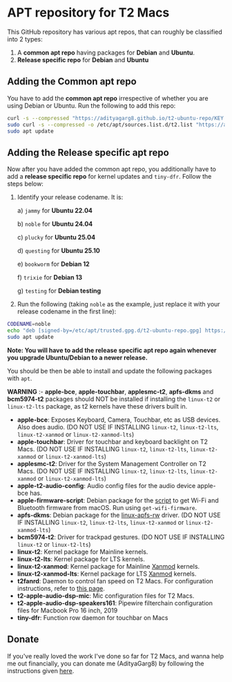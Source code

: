 # APT repository for T2 Macs

This GitHub repository has various apt repos, that can roughly be classified into 2 types:

1. A **common apt repo** having packages for **Debian** and **Ubuntu**.
2. **Release specific repo** for **Debian** and **Ubuntu**

## Adding the Common apt repo

You have to add the **common apt repo** irrespective of whether you are using Debian or Ubuntu. Run the following to add this repo:

```bash
curl -s --compressed "https://adityagarg8.github.io/t2-ubuntu-repo/KEY.gpg" | gpg --dearmor | sudo tee /etc/apt/trusted.gpg.d/t2-ubuntu-repo.gpg >/dev/null
sudo curl -s --compressed -o /etc/apt/sources.list.d/t2.list "https://adityagarg8.github.io/t2-ubuntu-repo/t2.list"
sudo apt update
```

## Adding the Release specific apt repo

Now after you have added the common apt repo, you additionally have to add a **release specific repo** for kernel updates and `tiny-dfr`. Follow the steps below:

1. Identify your release codename. It is: 
  
    a) `jammy` for **Ubuntu 22.04**

    b) `noble` for **Ubuntu 24.04**

    c) `plucky` for **Ubuntu 25.04**

    d) `questing` for **Ubuntu 25.10**

    e) `bookworm` for **Debian 12**

    f) `trixie` for **Debian 13**

    g) `testing` for **Debian testing**

3. Run the following (taking `noble` as the example, just replace it with your release codename in the first line):

```bash
CODENAME=noble
echo "deb [signed-by=/etc/apt/trusted.gpg.d/t2-ubuntu-repo.gpg] https://github.com/AdityaGarg8/t2-ubuntu-repo/releases/download/${CODENAME} ./" | sudo tee -a /etc/apt/sources.list.d/t2.list
sudo apt update
```

**Note: You will have to add the release specific apt repo again whenever you upgrade Ubuntu/Debian to a newer release.**

You should be then be able to install and update the following packages with `apt`.

**WARNING** :- **apple-bce**, **apple-touchbar**, **applesmc-t2**, **apfs-dkms** and **bcm5974-t2** packages should NOT be installed if installing the `linux-t2` or `linux-t2-lts` package, as t2 kernels have these drivers built in.

- **apple-bce**: Exposes Keyboard, Camera, Touchbar, etc as USB devices. Also does audio. (DO NOT USE IF INSTALLING `linux-t2`, `linux-t2-lts`, `linux-t2-xanmod` or `linux-t2-xanmod-lts`)
- **apple-touchbar**: Driver for touchbar and keyboard backlight on T2 Macs. (DO NOT USE IF INSTALLING `linux-t2`, `linux-t2-lts`, `linux-t2-xanmod` or `linux-t2-xanmod-lts`)
- **applesmc-t2**: Driver for the System Management Controller on T2 Macs. (DO NOT USE IF INSTALLING `linux-t2`, `linux-t2-lts`, `linux-t2-xanmod` or `linux-t2-xanmod-lts`)
- **apple-t2-audio-config**: Audio config files for the audio device apple-bce has.
- **apple-firmware-script**: Debian package for the [script](https://wiki.t2linux.org/tools/firmware.sh) to get Wi-Fi and Bluetooth firmware from macOS. Run using `get-wifi-firmware`.
- **apfs-dkms**: Debian package for the [linux-apfs-rw](https://github.com/linux-apfs/linux-apfs-rw) driver. (DO NOT USE IF INSTALLING `linux-t2`, `linux-t2-lts`, `linux-t2-xanmod` or `linux-t2-xanmod-lts`)
- **bcm5974-t2**: Driver for trackpad gestures. (DO NOT USE IF INSTALLING `linux-t2` or `linux-t2-lts`)
- **linux-t2**: Kernel package for Mainline kernels.
- **linux-t2-lts**: Kernel package for LTS kernels.
- **linux-t2-xanmod**: Kernel package for Mainline [Xanmod](https://xanmod.org/) kernels.
- **linux-t2-xanmod-lts**: Kernel package for LTS [Xanmod](https://xanmod.org/) kernels.
- **t2fanrd**: Daemon to control fan speed on T2 Macs. For configuration instructions, refer to [this page](https://github.com/GnomedDev/T2FanRD).
- **t2-apple-audio-dsp-mic**: Mic configuration files for T2 Macs.
- **t2-apple-audio-dsp-speakers161**: Pipewire filterchain configuration files for Macbook Pro 16 inch, 2019
- **tiny-dfr**: Function row daemon for touchbar on Macs

## Donate

If you've really loved the work I've done so far for T2 Macs, and wanna help me out financially, you can donate me (AdityaGarg8) by following the instructions given [here](https://wiki.t2linux.org/contribute/#support-our-maintainers).
